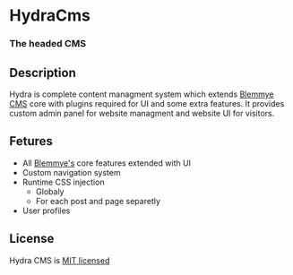 # HydraCms
### The headed CMS

## Description
Hydra is complete content managment system which extends [Blemmye CMS](https://github.com/msabo1/blemmye-cms) core with plugins required for UI and some extra features.
It provides custom admin panel for website managment and website UI for visitors.

## Fetures
- All [Blemmye's](https://github.com/msabo1/blemmye-cms) core features extended with UI
- Custom navigation system
- Runtime CSS injection
  - Globaly
  - For each post and page separetly
- User profiles

## License
Hydra CMS is [MIT licensed](LICENSE)
